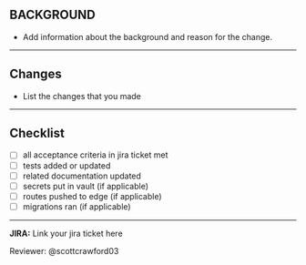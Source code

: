 ## BACKGROUND
* Add information about the background and reason for the change.

-----------------------------------------------------------------------

## Changes
* List the changes that you made

-----------------------------------------------------------------------

## Checklist
- [ ] all acceptance criteria in jira ticket met
- [ ] tests added or updated
- [ ] related documentation updated
- [ ] secrets put in vault (if applicable)
- [ ] routes pushed to edge (if applicable)
- [ ] migrations ran (if applicable)

------------------------------------------------------------------------

**JIRA:** Link your jira ticket here

Reviewer: @scottcrawford03
